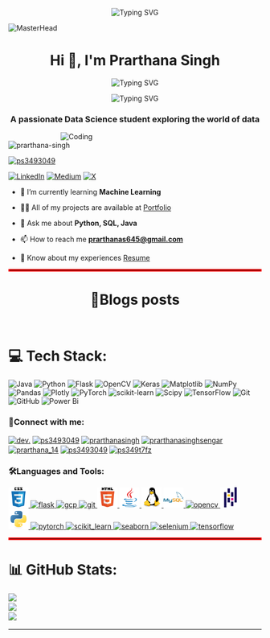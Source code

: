 
<p align="center">
  <img src="https://readme-typing-svg.herokuapp.com/?color=F7DF1E&width=500&height=50&lines=Hi+I'm+Prarthana!;A+Data+Science+Enthusiast;Love+Learning+AI+and+ML" alt="Typing SVG">
</p>


![MasterHead](https://camo.githubusercontent.com/37a4da575381e6eb7f937878b48ae504dbcd2ea0e8762cce1ff4936c9f8301dc/68747470733a2f2f692e70696e696d672e636f6d2f6f726967696e616c732f39652f30612f63382f39653061633832626331376666303037303864613662643039353933313737652e676966)
<h1 align="center">Hi 👋, I'm Prarthana Singh</h1>




<!--
<p align="center">
 //  First Typing Animation 
  <img src="https://readme-typing-svg.herokuapp.com/?lines=Hey+...+I'm+Prarthana+Singh;Welcome+to+my+GitHub+profile;Aspiring+Data+Scientist!;Exploring+new+tech+stacks!;Let's+code+together!&center=true&width=500&height=50&color=FF5733&vCenter=true&size=25" alt="Typing SVG">
</p>
-->
<!--
<p align="center"> 
                                // (sky blue color)
  <img src="https://readme-typing-svg.herokuapp.com/?lines=A+passionate+Data+Science+student+exploring+the+world+of+Data;&center=true&width=500&height=50&color=00BFFF&vCenter=true&size=25" alt="Typing SVG">
</p> 
-->
<!--
<p align="center">
  <!-- Second Typing Animation (Violet)
  <img src="https://readme-typing-svg.herokuapp.com/?lines=A+passionate+Data+Science+student+exploring+the+world+of+Data;&center=true&width=500&height=50&color=8A2BE2&vCenter=true&size=25" alt="Typing SVG">
</p>

-->


<p align="center">
  <!-- First Typing Animation (Light Red) -->
  <img src="https://readme-typing-svg.herokuapp.com/?lines=Hey+...+I'm+Prarthana+Singh;Welcome+to+my+GitHub+profile;Aspiring+Data+Scientist!;Exploring+new+tech+stacks!;Let's+code+together!&center=true&width=500&height=50&color=FF7F7F&vCenter=true&size=25" alt="Typing SVG">
</p>
<!--
<p align="center">
  <!-- Second Typing Animation (Blue) 
  <img src="https://readme-typing-svg.herokuapp.com/?lines=A+passionate+Data+Science+student+exploring+the+world+of+Data;&center=true&width=500&height=50&color=0000FF&vCenter=true&size=25" alt="Typing SVG">
</p>
-->

<p align="center">
  <!-- Second Typing Animation (Violet)-->
  <img src="https://readme-typing-svg.herokuapp.com/?lines=A+passionate+Data+Science+student+exploring+the+world+of+Data;&center=true&width=500&height=50&color=8A2BE2&vCenter=true&size=25" alt="Typing SVG">
</p>



<h3 align="center">A passionate Data Science student exploring the world of data</h3>


<img align="right" alt="Coding" width="400" src="https://miro.medium.com/v2/resize:fit:1310/1*f0VO7n7alyQ85pymIH6gyw.gif">

<p align="left"> <img src="https://komarev.com/ghpvc/?username=prarthana-singh&label=Profile%20views&color=0e75b6&style=flat" alt="prarthana-singh" /> </p>

<p align="left"> <a href="https://twitter.com/ps3493049" target="blank"><img src="https://img.shields.io/twitter/follow/ps3493049?logo=twitter&style=for-the-badge" alt="ps3493049" /></a> </p>

[![LinkedIn](https://img.shields.io/badge/LinkedIn-%230077B5.svg?logo=linkedin&logoColor=white)](https://linkedin.com/in/prarthanasingh) [![Medium](https://img.shields.io/badge/Medium-12100E?logo=medium&logoColor=white)](https://medium.com/@prarthanasingh) [![X](https://img.shields.io/badge/X-black.svg?logo=X&logoColor=white)](https://x.com/ps3493049) 


- 🌱 I’m currently learning **Machine Learning**

- 👨‍💻 All of my projects are available at [Portfolio](https://prarthana-singh.github.io/myportfolio/)

- 💬 Ask me about **Python, SQL, Java**

- 📫 How to reach me **prarthanas645@gmail.com**

- 📄 Know about my experiences [Resume](https://drive.google.com/file/d/1cWNccHyeuQLrlUdbrWBp8IzjbgKB-j6q/view?usp=sharing)

<hr style="border:2px solid #f00">

<h1 align="center">📝Blogs posts</h1>

<br>
<!-- BLOG-POST-LIST:START -->
<!-- BLOG-POST-LIST:END -->


# 💻 Tech Stack:
![Java](https://img.shields.io/badge/java-%23ED8B00.svg?style=for-the-badge&logo=openjdk&logoColor=white) ![Python](https://img.shields.io/badge/python-3670A0?style=for-the-badge&logo=python&logoColor=ffdd54) ![Flask](https://img.shields.io/badge/flask-%23000.svg?style=for-the-badge&logo=flask&logoColor=white) ![OpenCV](https://img.shields.io/badge/opencv-%23white.svg?style=for-the-badge&logo=opencv&logoColor=white) ![Keras](https://img.shields.io/badge/Keras-%23D00000.svg?style=for-the-badge&logo=Keras&logoColor=white) ![Matplotlib](https://img.shields.io/badge/Matplotlib-%23ffffff.svg?style=for-the-badge&logo=Matplotlib&logoColor=black) ![NumPy](https://img.shields.io/badge/numpy-%23013243.svg?style=for-the-badge&logo=numpy&logoColor=white) ![Pandas](https://img.shields.io/badge/pandas-%23150458.svg?style=for-the-badge&logo=pandas&logoColor=white) ![Plotly](https://img.shields.io/badge/Plotly-%233F4F75.svg?style=for-the-badge&logo=plotly&logoColor=white) ![PyTorch](https://img.shields.io/badge/PyTorch-%23EE4C2C.svg?style=for-the-badge&logo=PyTorch&logoColor=white) ![scikit-learn](https://img.shields.io/badge/scikit--learn-%23F7931E.svg?style=for-the-badge&logo=scikit-learn&logoColor=white) ![Scipy](https://img.shields.io/badge/SciPy-%230C55A5.svg?style=for-the-badge&logo=scipy&logoColor=%white) ![TensorFlow](https://img.shields.io/badge/TensorFlow-%23FF6F00.svg?style=for-the-badge&logo=TensorFlow&logoColor=white) ![Git](https://img.shields.io/badge/git-%23F05033.svg?style=for-the-badge&logo=git&logoColor=white) ![GitHub](https://img.shields.io/badge/github-%23121011.svg?style=for-the-badge&logo=github&logoColor=white) ![Power Bi](https://img.shields.io/badge/power_bi-F2C811?style=for-the-badge&logo=powerbi&logoColor=black)


<h3 align="left">🔗Connect with me:</h3>
<p align="left">
<a href="https://dev.to/dev." target="blank"><img align="center" src="https://raw.githubusercontent.com/rahuldkjain/github-profile-readme-generator/master/src/images/icons/Social/devto.svg" alt="dev." height="30" width="40" /></a>
<a href="https://twitter.com/ps3493049" target="blank"><img align="center" src="https://raw.githubusercontent.com/rahuldkjain/github-profile-readme-generator/master/src/images/icons/Social/twitter.svg" alt="ps3493049" height="30" width="40" /></a>
<a href="https://linkedin.com/in/prarthanasingh" target="blank"><img align="center" src="https://raw.githubusercontent.com/rahuldkjain/github-profile-readme-generator/master/src/images/icons/Social/linked-in-alt.svg" alt="prarthanasingh" height="30" width="40" /></a>
<a href="https://kaggle.com/prarthanasinghsengar" target="blank"><img align="center" src="https://raw.githubusercontent.com/rahuldkjain/github-profile-readme-generator/master/src/images/icons/Social/kaggle.svg" alt="prarthanasinghsengar" height="30" width="40" /></a>
<a href="https://www.codechef.com/users/prarthana_14" target="blank"><img align="center" src="https://cdn.jsdelivr.net/npm/simple-icons@3.1.0/icons/codechef.svg" alt="prarthana_14" height="30" width="40" /></a>
<a href="https://www.leetcode.com/ps3493049" target="blank"><img align="center" src="https://raw.githubusercontent.com/rahuldkjain/github-profile-readme-generator/master/src/images/icons/Social/leet-code.svg" alt="ps3493049" height="30" width="40" /></a>
<a href="https://auth.geeksforgeeks.org/user/ps349t7fz" target="blank"><img align="center" src="https://raw.githubusercontent.com/rahuldkjain/github-profile-readme-generator/master/src/images/icons/Social/geeks-for-geeks.svg" alt="ps349t7fz" height="30" width="40" /></a>
</p>

<h3 align="left">🛠️Languages and Tools:</h3>
<p align="left"> <a href="https://www.w3schools.com/css/" target="_blank" rel="noreferrer"> <img src="https://raw.githubusercontent.com/devicons/devicon/master/icons/css3/css3-original-wordmark.svg" alt="css3" width="40" height="40"/> </a> <a href="https://flask.palletsprojects.com/" target="_blank" rel="noreferrer"> <img src="https://www.vectorlogo.zone/logos/pocoo_flask/pocoo_flask-icon.svg" alt="flask" width="40" height="40"/> </a> <a href="https://cloud.google.com" target="_blank" rel="noreferrer"> <img src="https://www.vectorlogo.zone/logos/google_cloud/google_cloud-icon.svg" alt="gcp" width="40" height="40"/> </a> <a href="https://git-scm.com/" target="_blank" rel="noreferrer"> <img src="https://www.vectorlogo.zone/logos/git-scm/git-scm-icon.svg" alt="git" width="40" height="40"/> </a> <a href="https://www.w3.org/html/" target="_blank" rel="noreferrer"> <img src="https://raw.githubusercontent.com/devicons/devicon/master/icons/html5/html5-original-wordmark.svg" alt="html5" width="40" height="40"/> </a> <a href="https://www.java.com" target="_blank" rel="noreferrer"> <img src="https://raw.githubusercontent.com/devicons/devicon/master/icons/java/java-original.svg" alt="java" width="40" height="40"/> </a> <a href="https://www.linux.org/" target="_blank" rel="noreferrer"> <img src="https://raw.githubusercontent.com/devicons/devicon/master/icons/linux/linux-original.svg" alt="linux" width="40" height="40"/> </a> <a href="https://www.mysql.com/" target="_blank" rel="noreferrer"> <img src="https://raw.githubusercontent.com/devicons/devicon/master/icons/mysql/mysql-original-wordmark.svg" alt="mysql" width="40" height="40"/> </a> <a href="https://opencv.org/" target="_blank" rel="noreferrer"> <img src="https://www.vectorlogo.zone/logos/opencv/opencv-icon.svg" alt="opencv" width="40" height="40"/> </a> <a href="https://pandas.pydata.org/" target="_blank" rel="noreferrer"> <img src="https://raw.githubusercontent.com/devicons/devicon/2ae2a900d2f041da66e950e4d48052658d850630/icons/pandas/pandas-original.svg" alt="pandas" width="40" height="40"/> </a> <a href="https://www.python.org" target="_blank" rel="noreferrer"> <img src="https://raw.githubusercontent.com/devicons/devicon/master/icons/python/python-original.svg" alt="python" width="40" height="40"/> </a> <a href="https://pytorch.org/" target="_blank" rel="noreferrer"> <img src="https://www.vectorlogo.zone/logos/pytorch/pytorch-icon.svg" alt="pytorch" width="40" height="40"/> </a> <a href="https://scikit-learn.org/" target="_blank" rel="noreferrer"> <img src="https://upload.wikimedia.org/wikipedia/commons/0/05/Scikit_learn_logo_small.svg" alt="scikit_learn" width="40" height="40"/> </a> <a href="https://seaborn.pydata.org/" target="_blank" rel="noreferrer"> <img src="https://seaborn.pydata.org/_images/logo-mark-lightbg.svg" alt="seaborn" width="40" height="40"/> </a> <a href="https://www.selenium.dev" target="_blank" rel="noreferrer"> <img src="https://raw.githubusercontent.com/detain/svg-logos/780f25886640cef088af994181646db2f6b1a3f8/svg/selenium-logo.svg" alt="selenium" width="40" height="40"/> </a> <a href="https://www.tensorflow.org" target="_blank" rel="noreferrer"> <img src="https://www.vectorlogo.zone/logos/tensorflow/tensorflow-icon.svg" alt="tensorflow" width="40" height="40"/> </a> </p>

<hr style="border:2px solid #f00">


# 📊 GitHub Stats:

![](https://github-readme-stats.vercel.app/api?username=Prarthana-Singh&theme=dark&hide_border=false&include_all_commits=false&count_private=false)<br/>
![](https://github-readme-streak-stats.herokuapp.com/?user=Prarthana-Singh&theme=dark&hide_border=false)<br/>
![](https://github-readme-stats.vercel.app/api/top-langs/?username=Prarthana-Singh&theme=dark&hide_border=false&include_all_commits=false&count_private=false&layout=compact)

---

<!-- Proudly created with GPRM ( https://gprm.itsvg.in ) -->
